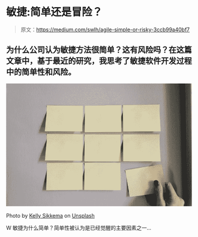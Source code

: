# 敏捷:简单还是冒险？

> 原文：<https://medium.com/swlh/agile-simple-or-risky-3ccb99a40bf7>

## 为什么公司认为敏捷方法很简单？这有风险吗？在这篇文章中，基于最近的研究，我思考了敏捷软件开发过程中的简单性和风险。

![](img/ca9e25740869d99522eeb8f0cefe0162.png)

Photo by [Kelly Sikkema](https://unsplash.com/photos/-1_RZL8BGBM?utm_source=unsplash&utm_medium=referral&utm_content=creditCopyText) on [Unsplash](https://unsplash.com/search/photos/agile?utm_source=unsplash&utm_medium=referral&utm_content=creditCopyText)

W 敏捷为什么简单？简单性被认为是已经觉醒的主要因素之一…